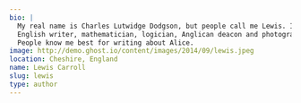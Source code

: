 ```yaml
---
bio: | 
  My real name is Charles Lutwidge Dodgson, but people call me Lewis. I'm an
  English writer, mathematician, logician, Anglican deacon and photographer.
  People know me best for writing about Alice.
image: http://demo.ghost.io/content/images/2014/09/lewis.jpeg
location: Cheshire, England
name: Lewis Carroll
slug: lewis
type: author
---
```

